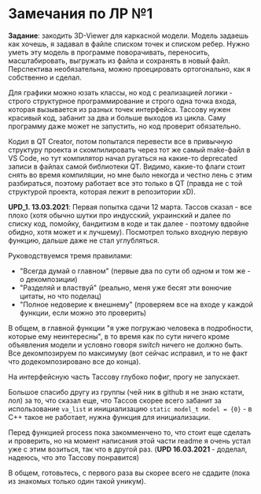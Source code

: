 # Замечания по ЛР №1

**Задание**: закодить 3D-Viewer для каркасной модели. Модель задаешь как хочешь, я задавал в файле списком точек и списком ребер. 
Нужно уметь эту модель в программе поворачивать, переносить, масштабировать, выгружать из файла и сохранять в новый файл. 
Перспектива необязательна, можно проецировать ортогонально, как я собственно и сделал.

Для графики можно юзать классы, но код с реализацией логики - строго структурное программирование и строго одна точка входа, 
которая вызывается из разных точек интерфейса. Тассову нужен красивый код, забанит за два и больше выходов из цикла. Саму программу даже может не запустить, но 
код проверит обязательно.

Кодил в QT Creator, потом попытался перевести все в привычную структуру проекта и скомпилировать через тот же самый make-файл в VS Code, но тут 
компилятор начал ругаться на какие-то deprecated записи в файлах самой библиотеки QT. Видимо, какие-то флаги стоит снять во время компиляции, но мне было некогда 
и честно лень с этим разбираться, поэтому работает все это только в QT (правда не с той структурой проекта, которая лежит в репозитории xD).


**UPD_1. 13.03.2021**: Первая попытка сдачи 12 марта. Тассов сказал - все плохо (хотя обычно шутки про индусский, украинский и далее по списку код, помойку, бандитизм в коде и так далее - поэтому вдвойне обидно, хотя может и к лучшему). Посмотрел только входную первую функцию, дальше даже не стал углубляться.

Руководствуемся тремя правилами:
- "Всегда думай о главном" (первые два по сути об одном и том же - о декомпозиции)
- "Разделяй и властвуй" (реально, меня уже бесят эти вонючие цитаты, но что поделац)
- "Полное недоверие к внешнему" (проверяем все на входе у каждой функции, если можно это проверить)

В общем, в главной функции "я уже погружаю человека в подробности, которые ему неинтересны", в то время как по сути ничего кроме объявления модели и условно говоря *switch* ничего не должно быть. Все декомпозируем по максимуму (вот сейчас исправил, и то не факт что додекомпозировано все до конца).

На интерфейсную часть Тассову глубоко пофиг, прогу не запускает.

Большое спасибо другу из группы (чей ник в github я не знаю кстати, лол) за то, что сказал еще, что Тассов скорее всего забанит за использование `va_list` и инициализацию `static model_t model = {0}` - в С++ такое не работает, нужна функция для инициализации.

Перед функцией process пока закомменчено то, что стоит еще сделать и проверить, но на момент написания этой части readme я очень устал уже с этим возиться, так что в другой раз. (**UPD 16.03.2021** - доделал, надеюсь, что это Тассову понравится)

В общем, готовьтесь, с первого раза вы скорее всего не сдадите (пока из знакомых только один такой уникум).
